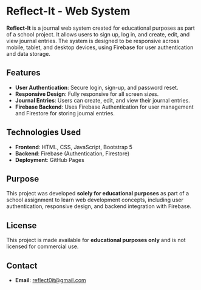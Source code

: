 # Reflect-It - Web System

**Reflect-It** is a journal web system created for educational purposes as part of a school project. It allows users to sign up, log in, and create, edit, and view journal entries. The system is designed to be responsive across mobile, tablet, and desktop devices, using Firebase for user authentication and data storage.

## Features

- **User Authentication**: Secure login, sign-up, and password reset.
- **Responsive Design**: Fully responsive for all screen sizes.
- **Journal Entries**: Users can create, edit, and view their journal entries.
- **Firebase Backend**: Uses Firebase Authentication for user management and Firestore for storing journal entries.

## Technologies Used

- **Frontend**: HTML, CSS, JavaScript, Bootstrap 5
- **Backend**: Firebase (Authentication, Firestore)
- **Deployment**: GitHub Pages

## Purpose

This project was developed **solely for educational purposes** as part of a school assignment to learn web development concepts, including user authentication, responsive design, and backend integration with Firebase.

## License

This project is made available for **educational purposes only** and is not licensed for commercial use.

## Contact

- **Email**: [reflect0it@gmail.com](mailto:reflect0it@gmail.com)
